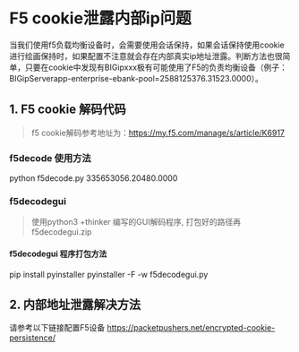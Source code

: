 # F5 cookie泄露内部ip问题
当我们使用f5负载均衡设备时，会需要使用会话保持，如果会话保持使用cookie进行绘画保持时，如果配置不注意就会存在内部真实ip地址泄露。判断方法也很简单，只要在cookie中发现有BIGipxxx极有可能使用了F5的负责均衡设备（例子：BIGipServerapp-enterprise-ebank-pool=2588125376.31523.0000）。

## 1. F5 cookie 解码代码
> f5 cookie解码参考地址为：https://my.f5.com/manage/s/article/K6917

 
### f5decode 使用方法
python f5decode.py 335653056.20480.0000

### f5decodegui
> 使用python3 +thinker 编写的GUI解码程序,
打包好的路径再f5decodegui.zip

#### f5decodegui 程序打包方法
pip install pyinstaller
pyinstaller -F -w  f5decodegui.py


## 2. 内部地址泄露解决方法
请参考以下链接配置F5设备
https://packetpushers.net/encrypted-cookie-persistence/
